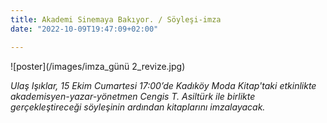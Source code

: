 ```yaml
---
title: Akademi Sinemaya Bakıyor. / Söyleşi-imza
date: "2022-10-09T19:47:09+02:00"

---
```

![poster](/images/imza_günü 2_revize.jpg)

*Ulaş Işıklar, 15 Ekim Cumartesi 17:00’de Kadıköy Moda Kitap'taki etkinlikte akademisyen-yazar-yönetmen Cengis T. Asiltürk ile birlikte gerçekleştireceği söyleşinin ardından kitaplarını imzalayacak.*


